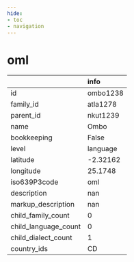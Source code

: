 ```yaml
---
hide:
- toc
- navigation
---
```

# oml
|                      | info     |
|:---------------------|:---------|
| id                   | ombo1238 |
| family_id            | atla1278 |
| parent_id            | nkut1239 |
| name                 | Ombo     |
| bookkeeping          | False    |
| level                | language |
| latitude             | -2.32162 |
| longitude            | 25.1748  |
| iso639P3code         | oml      |
| description          | nan      |
| markup_description   | nan      |
| child_family_count   | 0        |
| child_language_count | 0        |
| child_dialect_count  | 1        |
| country_ids          | CD       |